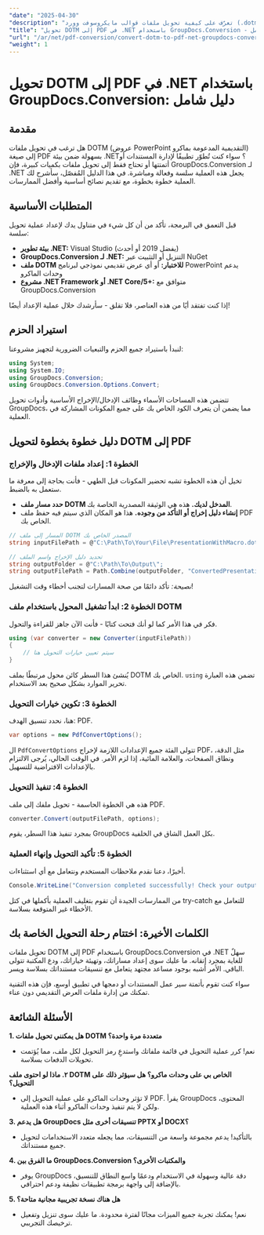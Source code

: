 ```yaml
---
"date": "2025-04-30"
"description": "تعرّف على كيفية تحويل ملفات قوالب مايكروسوفت وورد (.dotm) إلى ملفات PDF بسلاسة باستخدام مكتبة GroupDocs.Conversion القوية لـ .NET. بسّط إدارة مستنداتك بكفاءة."
"title": "تحويل DOTM إلى PDF في .NET باستخدام GroupDocs.Conversion - دليل شامل"
"url": "/ar/net/pdf-conversion/convert-dotm-to-pdf-net-groupdocs-conversion/"
"weight": 1
---
```


# تحويل DOTM إلى PDF في .NET باستخدام GroupDocs.Conversion: دليل شامل

## مقدمة

هل ترغب في تحويل ملفات DOTM (عروض PowerPoint التقديمية المدعومة بماكرو) إلى صيغة PDF بسهولة ضمن بيئة .NET؟ سواء كنت تُطوّر تطبيقًا لإدارة المستندات أو أتمتتها أو تحتاج فقط إلى تحويل ملفات بكميات كبيرة، فإن GroupDocs.Conversion لـ .NET يجعل هذه العملية سلسة وفعالة ومباشرة. في هذا الدليل المُفصّل، سأشرح لك العملية خطوة بخطوة، مع تقديم نصائح أساسية وأفضل الممارسات.

## المتطلبات الأساسية

قبل التعمق في البرمجة، تأكد من أن كل شيء في متناول يدك لإعداد عملية تحويل سلسة:

- **بيئة تطوير .NET:** Visual Studio (يفضل 2019 أو أحدث)
- **GroupDocs.Conversion لـ .NET:** التنزيل أو التثبيت عبر NuGet
- **ملف DOTM للاختبار:** أو أي عرض تقديمي نموذجي لبرنامج PowerPoint يدعم وحدات الماكرو
- **مشروع .NET Framework أو .NET Core/5+:** متوافق مع GroupDocs.Conversion

إذا كنت تفتقد أيًا من هذه العناصر، فلا تقلق - سأرشدك خلال عملية الإعداد أيضًا!


## استيراد الحزم

لنبدأ باستيراد جميع الحزم والتبعيات الضرورية لتجهيز مشروعنا:

```csharp
using System;
using System.IO;
using GroupDocs.Conversion;
using GroupDocs.Conversion.Options.Convert;
```

تتضمن هذه المساحات الأسماء وظائف الإدخال/الإخراج الأساسية وأدوات تحويل GroupDocs، مما يضمن أن يتعرف الكود الخاص بك على جميع المكونات المشاركة في العملية.


## دليل خطوة بخطوة لتحويل DOTM إلى PDF

### الخطوة 1: إعداد ملفات الإدخال والإخراج

تخيل أن هذه الخطوة تشبه تحضير المكونات قبل الطهي - فأنت بحاجة إلى معرفة ما ستعمل به بالضبط.

- **حدد مسار ملف DOTM المدخل لديك.** هذه هي الوثيقة المصدرية الخاصة بك.
- **إنشاء دليل إخراج أو التأكد من وجوده.** هذا هو المكان الذي سيتم فيه حفظ ملف PDF الخاص بك.

```csharp
// المسار إلى ملف DOTM المصدر الخاص بك
string inputFilePath = @"C:\Path\To\Your\File\PresentationWithMacro.dotm";

// تحديد دليل الإخراج واسم الملف
string outputFolder = @"C:\Path\To\Output\";
string outputFilePath = Path.Combine(outputFolder, "ConvertedPresentation.pdf");
```

*نصيحة:* تأكد دائمًا من صحة المسارات لتجنب أخطاء وقت التشغيل!

### الخطوة 2: ابدأ تشغيل المحول باستخدام ملف DOTM

فكر في هذا الأمر كما لو أنك فتحت كتابًا - فأنت الآن جاهز للقراءة والتحول.

```csharp
using (var converter = new Converter(inputFilePath))
{
    // سيتم تعيين خيارات التحويل هنا
}
```

يُنشئ هذا السطر كائن محول مرتبطًا بملف DOTM الخاص بك. `using` تضمن هذه العبارة تحرير الموارد بشكل صحيح بعد الاستخدام.

### الخطوة 3: تكوين خيارات التحويل

هنا، نحدد تنسيق الهدف: PDF.

```csharp
var options = new PdfConvertOptions();
```

ال `PdfConvertOptions` تتولى الفئة جميع الإعدادات اللازمة لإخراج PDF، مثل الدقة، ونطاق الصفحات، والعلامة المائية، إذا لزم الأمر. في الوقت الحالي، يُرجى الالتزام بالإعدادات الافتراضية للتسهيل.

### الخطوة 4: تنفيذ التحويل

هذه هي الخطوة الحاسمة - تحويل ملفك إلى ملف PDF.

```csharp
converter.Convert(outputFilePath, options);
```

بمجرد تنفيذ هذا السطر، يقوم GroupDocs بكل العمل الشاق في الخلفية.

### الخطوة 5: تأكيد التحويل وإنهاء العملية

أخيرًا، دعنا نقدم ملاحظات المستخدم ونتعامل مع أي استثناءات.

```csharp
Console.WriteLine("Conversion completed successfully! Check your output at: " + outputFilePath);
```

من الممارسات الجيدة أن تقوم بتغليف العملية بأكملها في كتل try-catch للتعامل مع الأخطاء غير المتوقعة بسلاسة.


## الكلمات الأخيرة: اختتام رحلة التحويل الخاصة بك

تحويل ملفات DOTM إلى PDF باستخدام GroupDocs.Conversion في .NET سهلٌ للغاية بمجرد إتقانه. ما عليك سوى إعداد مساراتك، وتهيئة خياراتك، ودع المكتبة تتولى الباقي. الأمر أشبه بوجود مساعد مجتهد يتعامل مع تنسيقات مستنداتك بسلاسة ويسر.

سواء كنت تقوم بأتمتة سير عمل المستندات أو دمجها في تطبيق أوسع، فإن هذه التقنية تمكنك من إدارة ملفات العرض التقديمي دون عناء.


## الأسئلة الشائعة

**1. هل يمكنني تحويل ملفات DOTM متعددة مرة واحدة؟**  
- نعم! كرر عملية التحويل في قائمة ملفاتك واستدعِ رمز التحويل لكل ملف، مما يُؤتمت تحويلات الدفعات بسلاسة.

**٢. ماذا لو احتوى ملف DOTM الخاص بي على وحدات ماكرو؟ هل سيؤثر ذلك على التحويل؟**  
- لا تؤثر وحدات الماكرو على عملية التحويل إلى PDF. يقرأ GroupDocs المحتوى، ولكن لا يتم تنفيذ وحدات الماكرو أثناء هذه العملية.

**3. هل يدعم GroupDocs تنسيقات أخرى مثل PPTX أو DOCX؟**  
- بالتأكيد! يدعم مجموعة واسعة من التنسيقات، مما يجعله متعدد الاستخدامات لتحويل جميع مستنداتك.

**4. ما الفرق بين GroupDocs.Conversion والمكتبات الأخرى؟**  
- يوفر GroupDocs دقة عالية وسهولة في الاستخدام ودعمًا واسع النطاق للتنسيق، بالإضافة إلى واجهة برمجة تطبيقات نظيفة ودعم احترافي.

**5. هل هناك نسخة تجريبية مجانية متاحة؟**  
- نعم! يمكنك تجربة جميع الميزات مجانًا لفترة محدودة. ما عليك سوى تنزيل وتفعيل ترخيصك التجريبي.